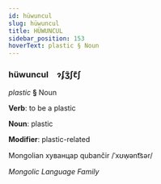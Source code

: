 ```yaml
---
id: hüwuncul
slug: hüwuncul
title: HÜWUNCUL
sidebar_position: 153
hoverText: plastic § Noun
---
```


### hüwuncul&emsp;<span kind="abugida">ɂʄʒ̃ʃꞇ͊ʃ</span>

*plastic* **§** Noun

**Verb**: to be a plastic

**Noun**: plastic

**Modifier**: plastic-related

Mongolian хуванцар qubančir  /ˈxʊw̜ənt͡sər/

*Mongolic Language Family*